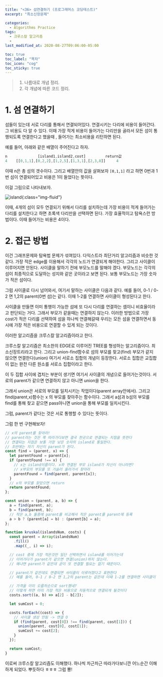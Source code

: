 ```yaml
---
title: "<36> 섬연결하기 (프로그래머스 코딩테스트)"
excerpt: "최소신장문제"

categories:
  - Algorithms Practice
tags:
  - 크루스칼 알고리즘
  -
last_modified_at: 2020-08-27T09:06:00-05:00

toc: true
toc_label: "목차"
toc_icon: "cog"
toc_sticky: true
---
```


> 1. 나름대로 개념 정리.
> 2. 각 개념에 따른 코드 정리.

# 1. 섬 연결하기

섬들이 있는데 서로 다리를 통해서 연결되어있다. 연결시키는 다리에 비용이 들어간다. 그 비용도 다 알 수 있다. 이때 가장 적게 비용이 들어가는 다리만을 골라서 모든 섬이 통행되도록 연결한다고 했을때 , 들어가는 최소비용을 리턴하면 된다.

예를 들어, 아래와 같은 배열이 주어진다고 하자.

```javascript
n              [island1,island2,cost]         return값
4	 [[0,1,1],[0,2,2],[1,2,5],[1,3,1],[2,3,8]]	   4
```

이때 n은 총 섬의 갯수이다. 그리고 배열안의 값을 살펴보자 `[0,1,1]` 라고 하면 0번과 1번 섬이 연결되어있고 비용은 1이 들었다는 뜻이다.

이걸 그림으로 나타내보자.

![island](https://yeonghunko.github.io/assets/img/algorithms/island.png){:class="img-fluid"}

이때, 4개의 섬이 모두 연결되기 위해서 다리를 설치하는데 가장 비용이 적게 들어가는 다리를 설치한다고 하면 초록색 다리만을 선택하면 된다. 가장 효율적이고 탐욕스런 방법이다. 이때 들어가는 비용은 4이다.

# 2. 접근 방법

이건 그래프문제와 탐욕법 문제가 섞여있다. 다익스트라 최단거리 알고리즘과 비슷한 것 같다. 가장 적은 edge를 이용해서 각각의 노드가 연결되게 해야한다. 그리고 사이클이 이루어지면 안된다. 사이클을 말하기 전에 부모노드를 말해야 겠다. 부모노드는 각각의 섬이 최종적으로 도달하는 성지와 같은 곳이라고 보면 된다. 보통 부모노드는 가장 숫자가 적은 섬이다.

그럼 사이클로 다시 넘어와서, 여기서 말하는 사이클은 다음과 같다. 예를 들어, 0-1 / 0-2 면 1,2의 parent(0번 섬)는 같다. 이때 1-2를 연결하면 사이클이 형성된다고 한다.

사이클을 만들면 이미 통행이 가능한 섬에 또 다시 다리를 연결하는 셈이니 비효율이라고 판단되는 거다. 그래서 부모가 같을때는 연결하지 않는다. 이러한 방법으로 가장 cost가 적은 다리를 선택하여 섬을 하나씩 연결해갈때 우리는 모든 섬을 연결하면서 동시에 가장 적은 비용으로 연결할 수 있게 되는 것이다.

이러한 알고리즘을 크루스칼 알고리즘이라고 한다.

크루스칼 알고리즘은 최소한의 EDGE로 이루어진 TREE를 형성하는 알고리즘이다. 최소신장트리라고 한다. 그리고 union-find함수로 섬의 부모를 찾고(find) 부모가 같지 않으면 연결한다(union) 여기서 서로소 집합의 개념이 등장한다. 서로소 집합은 교집합이 없는 완전 다른 원소를 서로소 집합이라고 한다.

이 두 집합 사이에 겹치는 부분이 생기면 여기서 사이클의 개념으로 들어가는것이다. 서로의 parent가 같으면 연결하지 않고 아니면 union을 한다.

그래서 union은 서로의 부모를 일치시키는 작업이다(parent array안에서). 그리고 find(parent,x)함수는 x 의 부모를 찾아주는 함수이다. 그래서 a섬과 b섬의 부모를 find를 통해 찾고 같으면 pass아니면 union을 통해 부모를 일치시킨다.

그럼, parent가 같다는 것은 서로 통행할 수 있다는 뜻이다.

그럼 한 번 구현해보자!

```javascript
// x의 parent를 찾아라!
// parent라는 것은 쭉 따라가다보면 결국 한곳으로 연결되는 지점을 뜻한다
// 연결되는 지점은 보통 가장 낮은 숫자의 island로 통일한다.
// 초반에는 자기 자신이 parent가 된다.
const find = (parent, x) => {
  let parentFound = parent[x];
  if (parentFound !== x) {
    // x는 island이름이다. x와 연결된 부모 island가 자신이 아니라면?
    // x부모의 부모를 또 거슬러 올라가서 찾아라
    parentFound = find(parent, parent[x]);
  }
  // x의 부모를 찾았으면 return
  return parentFound;
};

const union = (parent, a, b) => {
  a = find(parent, a);
  b = find(parent, b);
  // 작은 a,b 둘중에 parent를 비교해서 작은 parent를 parent에 등록
  a > b ? (parent[a] = b) : (parent[b] = a);
};

function kruskal(islandsNum, costs) {
  const parent = Array(islandsNum)
    .fill()
    .map((_, i) => i);

  // cost 중에 가장 적은것만 일단 선택하면서 island를 이어가는데
  // 이어가다가 parent가 같으면 연결(union)하지 않는다.
  // 왜냐면 parent가 같은데 굳이 또 연결할 필요는 없기 때문이다.

  // parent가 같은데도 연결되면 사이클이 이루어졌다고 표현한다
  // 예를 들어, 0-1 / 0-2 면 1,2의 parent는 같은데 이때 1-2를 연결하면 사이클이 형성됨

  // 가격을 이미 오름차순으로 sort했네?
  // 이렇게 하면 이미 가장 적은 비용으로 자동적으로 연결되게 될것이다
  costs.sort((a, b) => a[2] - b[2]);

  let sumCost = 0;

  costs.forEach((cost) => {
    // 사이클 생성 안됨 -> 연결 O
    if (find(parent, cost[0]) !== find(parent, cost[1])) {
      union(parent, cost[0], cost[1]);
      sumCost += cost[2];
    }
  });

  return sumCost;
}
```

이로써 크루스칼 알고리즘도 이해했다. 하나씩 차근차근 따라가다보니깐 어느순간 이해하게 되었다. 뿌듯하다 ㅎㅎㅎ 그럼 뿅!
